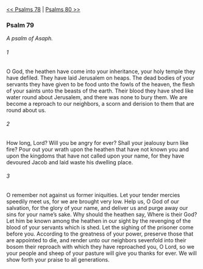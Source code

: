 [<< Psalms 78](Psalms%2078)  |  [Psalms 80 >>](Psalms%2080)

### Psalm 79

*A psalm of Asaph.*

###### 1
O God, the heathen have come into your inheritance, your holy temple they have defiled. They have laid Jerusalem on heaps. The dead bodies of your servants they have given to be food unto the fowls of the heaven, the flesh of your saints unto the beasts of the earth. Their blood they have shed like water round about Jerusalem, and there was none to bury them. We are become a reproach to our neighbors, a scorn and derision to them that are round about us.

###### 2
How long, Lord? Will you be angry for ever? Shall your jealousy burn like fire? Pour out your wrath upon the heathen that have not known you and upon the kingdoms that have not called upon your name, for they have devoured Jacob and laid waste his dwelling place.

###### 3
O remember not against us former iniquities. Let your tender mercies speedily meet us, for we are brought very low. Help us, O God of our salvation, for the glory of your name, and deliver us and purge away our sins for your name’s sake. Why should the heathen say, Where is their God? Let him be known among the heathen in our sight by the revenging of the blood of your servants which is shed. Let the sighing of the prisoner come before you. According to the greatness of your power, preserve those that are appointed to die, and render unto our neighbors sevenfold into their bosom their reproach with which they have reproached you, O Lord, so we your people and sheep of your pasture will give you thanks for ever. We will show forth your praise to all generations.